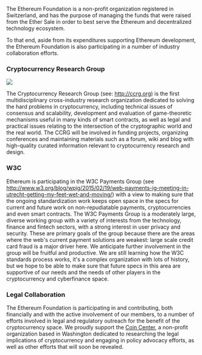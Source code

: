 The Ethereum Foundation is a non-profit organization registered in Switzerland, and has the purpose of managing the funds that were raised from the Ether Sale in order to best serve the Ethereum and decentralized technology ecosystem.

To that end, aside from its expenditures supporting Ethereum development, the Ethereum Foundation is also participating in a number of industry collaboration efforts.

### Cryptocurrency Research Group

![](http://vitalik.ca/files/ccrg.png)

The Cryptocurrency Research Group (see: http://ccrg.org) is the first multidisciplinary cross-industry research organization dedicated to solving the hard problems in cryptocurrency, including technical issues of consensus and scalability, development and evaluation of game-theoretic mechanisms useful in many kinds of smart contracts, as well as legal and practical issues relating to the intersection of the cryptographic world and the real world. The CCRG will be involved in funding projects, organizing conferences and maintaining materials such as a forum, wiki and blog with high-quality curated information relevant to cryptocurrency research and design.

### W3C

Ethereum is participating in the W3C Payments Group (see http://www.w3.org/blog/wpig/2015/02/19/web-payments-ig-meeting-in-utrecht-getting-my-feet-wet-and-moving/) with a view to making sure that the ongoing standardization work keeps open space in the specs for current and future work on non-repudiatable payments, cryptocurrencies and even smart contracts. The W3C Payments Group is a moderately large, diverse working group with a variety of interests from the technology, finance and fintech sectors, with a strong interest in user privacy and security. These are primary goals of the group because there are the areas where the web's current payment solutions are weakest: large scale credit card fraud is a major driver here. We anticipate further involvement in the group will be fruitful and productive. We are still learning how the W3C standards process works, it's a complex organization with lots of history, but we hope to be able to make sure that future specs in this area are supportive of our needs and the needs of other players in the cryptocurrency and cyberfinance space.

### Legal Collaboration

The Ethereum Foundation is participating in and contributing, both financially and with the active involvement of our members, to a number of efforts involved in legal and regulatory outreach for the benefit of the cryptocurrency space. We proudly support the [Coin Center](http://coincenter.org), a non-profit organization based in Washington dedicated to researching the legal implications of cryptocurrency and engaging in policy advocacy efforts, as well as other efforts that will soon be revealed.